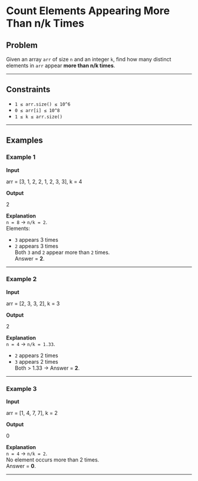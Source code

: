# Count Elements Appearing More Than n/k Times

## Problem
Given an array `arr` of size `n` and an integer `k`, find how many distinct elements in `arr` appear **more than n/k times**.

---

## Constraints
- `1 ≤ arr.size() ≤ 10^6`
- `0 ≤ arr[i] ≤ 10^8`
- `1 ≤ k ≤ arr.size()`

---

## Examples

### Example 1
**Input**

arr = [3, 1, 2, 2, 1, 2, 3, 3], k = 4

**Output**

2

**Explanation**  
`n = 8` → `n/k = 2`.  
Elements:
- `3` appears 3 times
- `2` appears 3 times  
Both `3` and `2` appear more than `2` times.  
Answer = **2**.

---

### Example 2
**Input**

arr = [2, 3, 3, 2], k = 3

**Output**

2

**Explanation**  
`n = 4` → `n/k = 1.33`.  
- `2` appears 2 times
- `3` appears 2 times  
Both > 1.33 → Answer = **2**.

---

### Example 3
**Input**

arr = [1, 4, 7, 7], k = 2

**Output**

0

**Explanation**  
`n = 4` → `n/k = 2`.  
No element occurs more than 2 times.  
Answer = **0**.

---
